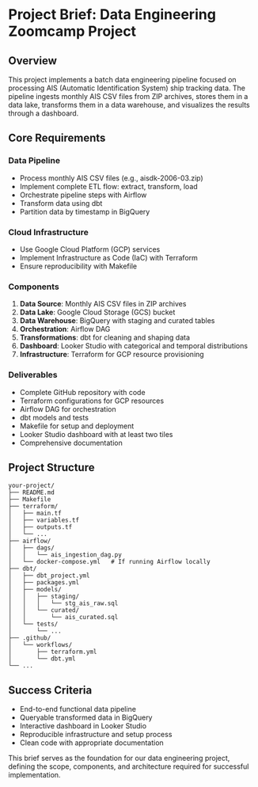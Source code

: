 # Project Brief: Data Engineering Zoomcamp Project

## Overview
This project implements a batch data engineering pipeline focused on processing AIS (Automatic Identification System) ship tracking data. The pipeline ingests monthly AIS CSV files from ZIP archives, stores them in a data lake, transforms them in a data warehouse, and visualizes the results through a dashboard.

## Core Requirements

### Data Pipeline
- Process monthly AIS CSV files (e.g., aisdk-2006-03.zip)
- Implement complete ETL flow: extract, transform, load
- Orchestrate pipeline steps with Airflow
- Transform data using dbt
- Partition data by timestamp in BigQuery

### Cloud Infrastructure
- Use Google Cloud Platform (GCP) services
- Implement Infrastructure as Code (IaC) with Terraform
- Ensure reproducibility with Makefile

### Components
1. **Data Source**: Monthly AIS CSV files in ZIP archives
2. **Data Lake**: Google Cloud Storage (GCS) bucket
3. **Data Warehouse**: BigQuery with staging and curated tables
4. **Orchestration**: Airflow DAG
5. **Transformations**: dbt for cleaning and shaping data
6. **Dashboard**: Looker Studio with categorical and temporal distributions
7. **Infrastructure**: Terraform for GCP resource provisioning

### Deliverables
- Complete GitHub repository with code
- Terraform configurations for GCP resources
- Airflow DAG for orchestration
- dbt models and tests
- Makefile for setup and deployment
- Looker Studio dashboard with at least two tiles
- Comprehensive documentation

## Project Structure
```
your-project/
├── README.md
├── Makefile
├── terraform/
│   ├── main.tf
│   ├── variables.tf
│   ├── outputs.tf
│   └── ...
├── airflow/
│   ├── dags/
│   │   └── ais_ingestion_dag.py
│   └── docker-compose.yml   # If running Airflow locally
├── dbt/
│   ├── dbt_project.yml
│   ├── packages.yml
│   ├── models/
│   │   ├── staging/
│   │   │   └── stg_ais_raw.sql
│   │   └── curated/
│   │       └── ais_curated.sql
│   └── tests/
│       └── ...
├── .github/
│   └── workflows/
│       ├── terraform.yml
│       └── dbt.yml
└── ...
```

## Success Criteria
- End-to-end functional data pipeline
- Queryable transformed data in BigQuery
- Interactive dashboard in Looker Studio
- Reproducible infrastructure and setup process
- Clean code with appropriate documentation

This brief serves as the foundation for our data engineering project, defining the scope, components, and architecture required for successful implementation.
